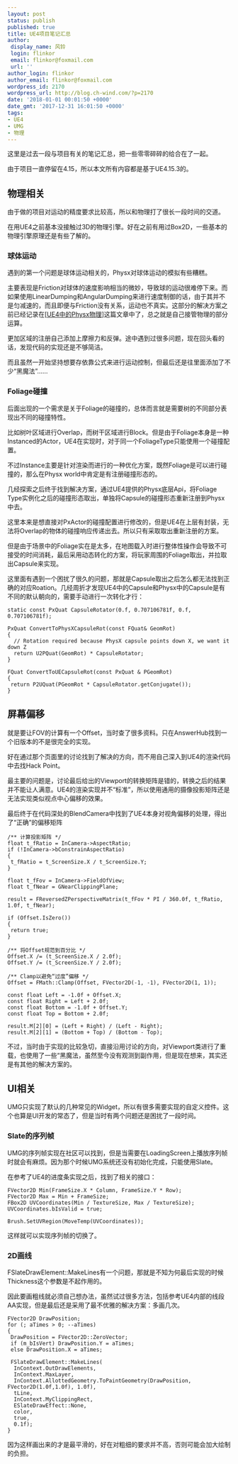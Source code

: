 ```yaml
---
layout: post
status: publish
published: true
title: UE4项目笔记汇总
author:
 display_name: 风铃
 login: flinkor
 email: flinkor@foxmail.com
 url: ''
author_login: flinkor
author_email: flinkor@foxmail.com
wordpress_id: 2170
wordpress_url: http://blog.ch-wind.com/?p=2170
date: '2018-01-01 00:01:50 +0000'
date_gmt: '2017-12-31 16:01:50 +0000'
tags:
- UE4
- UMG
- 物理
---
```

这里是过去一段与项目有关的笔记汇总，把一些零零碎碎的给合在了一起。


由于项目一直停留在4.15，所以本文所有内容都是基于UE4.15.3的。


## 物理相关


由于做的项目对运动的精度要求比较高，所以和物理打了很长一段时间的交道。


在用UE4之前基本没接触过3D的物理引擎。好在之前有用过Box2D，一些基本的物理引擎原理还是有些了解的。


### 球体运动


遇到的第一个问题是球体运动相关的，Physx对球体运动的模拟有些糟糕。


主要表现是Friction对球体的速度影响相当的微妙，导致球的运动很难停下来。而如果使用LinearDumping和AngularDumping来进行速度制御的话，由于其并不是匀减速的，而且即便与Friction没有关系，运动也不真实。这部分的解决方案之前已经记录在[[UE4中的Physx物理](https://blog.ch-wind.com/ue4-physx-and-substepping/)]这篇文章中了，总之就是自己接管物理的部分运算。


更加区域的注册自己添加上摩擦力和反弹。途中遇到过很多问题，现在回头看的话，发现代码的实现还是不够简洁。


而且虽然一开始坚持想要存依靠公式来进行运动控制，但最后还是往里面添加了不少“黑魔法”……


### Foliage碰撞


后面出现的一个需求是关于Foliage的碰撞的，总体而言就是需要树的不同部分表现出不同的碰撞特性。


比如树叶区域进行Overlap，而树干区域进行Block。但是由于Foliage本身是一种Instanced的Actor，UE4在实现时，对于同一个FoliageType只能使用一个碰撞配置。


不过Instance主要是针对渲染而进行的一种优化方案，既然Foliage是可以进行碰撞的，那么在Physx world中肯定是有注册碰撞形态的。


几经探索之后终于找到解决方案，通过UE4提供的Physx底层Api，将Foliage Type实例化之后的碰撞形态取出，单独将Capsule的碰撞形态重新注册到Physx中去。


这里本来是想直接对PxActor的碰撞配置进行修改的，但是UE4在上层有封装，无法将Overlap的物体的碰撞响应传递出去。所以只有采取取出重新注册的方案。


但是由于场景中的Foliage实在是太多，在地图载入时进行整体性操作会导致不可接受的时间消耗，最后采用动态转化的方案，将玩家周围的Foliage取出，并拉取出Capsule来实现。


这里面有遇到一个困扰了很久的问题，那就是Capsule取出之后怎么都无法找到正确的对应Roation。几经周折才发现UE4中的Capsule和Physx中的Capsule是有不同的默认朝向的，需要手动进行一次转化才行：



```
static const PxQuat CapsuleRotator(0.f, 0.707106781f, 0.f, 0.707106781f);

PxQuat ConvertToPhysXCapsuleRot(const FQuat& GeomRot)
{
  // Rotation required because PhysX capsule points down X, we want it down Z
  return U2PQuat(GeomRot) * CapsuleRotator;
}

FQuat ConvertToUECapsuleRot(const PxQuat & PGeomRot)
{
 return P2UQuat(PGeomRot * CapsuleRotator.getConjugate());
}
```

## 屏幕偏移


就是要让FOV的计算有一个Offset，当时查了很多资料。只在AnswerHub找到一个旧版本的不是很完全的实现。


好在通过那个页面里的讨论找到了解决的方向，而不用自己深入到UE4的渲染代码中去找Hack Point。


最主要的问题是，讨论最后给出的Viewport的转换矩阵是错的，转换之后的结果并不能让人满意。UE4的渲染实现并不“标准”，所以使用通用的摄像投影矩阵还是无法实现类似视点中心偏移的效果。


最后终于在代码深处的BlendCamera中找到了UE4本身对视角偏移的处理，得出了“正确”的偏移矩阵



```
/** 计算投影矩阵 */
float t_fRatio = InCamera->AspectRatio;
if (!InCamera->bConstrainAspectRatio)
{
 t_fRatio = t_ScreenSize.X / t_ScreenSize.Y;
}

float t_fFov = InCamera->FieldOfView;
float t_fNear = GNearClippingPlane;

result = FReversedZPerspectiveMatrix(t_fFov * PI / 360.0f, t_fRatio, 1.0f, t_fNear);

if (Offset.IsZero())
{
 return true;
}

/** 将Offset规范到百分比 */
Offset.X /= (t_ScreenSize.X / 2.0f);
Offset.Y /= (t_ScreenSize.Y / 2.0f);

/** Clamp以避免“过度”偏移 */
Offset = FMath::Clamp(Offset, FVector2D(-1, -1), FVector2D(1, 1));

const float Left = -1.0f + Offset.X;
const float Right = Left + 2.0f;
const float Bottom = -1.0f + Offset.Y;
const float Top = Bottom + 2.0f;

result.M[2][0] = (Left + Right) / (Left - Right);
result.M[2][1] = (Bottom + Top) / (Bottom - Top);
```

不过，当时由于实现的比较急切，直接沿用讨论的方向，对Viewport类进行了重载，也使用了一些“黑魔法，虽然至今没有观测到副作用，但是现在想来，其实还是有其他的解决方案的。


## UI相关


UMG只实现了默认的几种常见的Widget，所以有很多需要实现的自定义控件。这个也算是UI开发的常态了，但是当时有两个问题还是困扰了一段时间。


### Slate的序列帧


UMG的序列帧实现在社区可以找到，但是当需要在LoadingScreen上播放序列帧时就会有麻烦。因为那个时候UMG系统还没有初始化完成，只能使用Slate。


在参考了UE4的进度条实现之后，找到了相关的接口：



```
FVector2D Min(FrameSize.X * Column, FrameSize.Y * Row);
FVector2D Max = Min + FrameSize;
FBox2D UVCoordinates(Min / TextureSize, Max / TextureSize);
UVCoordinates.bIsValid = true;

Brush.SetUVRegion(MoveTemp(UVCoordinates));
```

这样就可以实现序列帧的切换了。


### 2D画线


FSlateDrawElement::MakeLines有一个问题，那就是不知为何最后实现的时候Thickness这个参数是不起作用的。


因此要画粗线就必须自己想办法，虽然试过很多方法，包括参考UE4内部的线段AA实现，但是最后还是采用了最不优雅的解决方案：多画几次。



```
FVector2D DrawPosition;
for (; aTimes > 0; --aTimes)
{
 DrawPosition = FVector2D::ZeroVector;
 if (m_bIsVert) DrawPosition.Y = aTimes;
 else DrawPosition.X = aTimes;

 FSlateDrawElement::MakeLines(
  InContext.OutDrawElements,
  InContext.MaxLayer,
  InContext.AllottedGeometry.ToPaintGeometry(DrawPosition, FVector2D(1.0f,1.0f), 1.0f),
  tLine,
  InContext.MyClippingRect,
  ESlateDrawEffect::None,
  color,
  true,
  0.1f);
}
```

因为这样画出来的才是最平滑的，好在对粗细的要求并不高，否则可能会加大绘制的负担。


